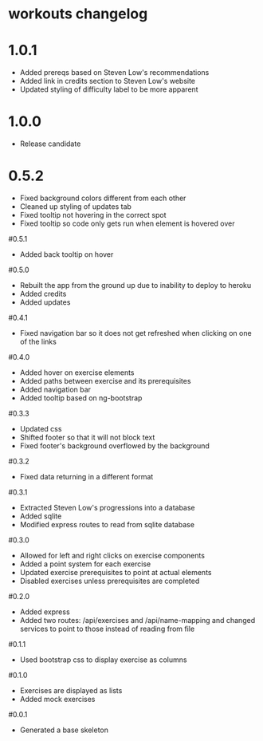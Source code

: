 # workouts changelog #

# 1.0.1
 - Added prereqs based on Steven Low's recommendations
 - Added link in credits section to Steven Low's website
 - Updated styling of difficulty label to be more apparent

# 1.0.0
 - Release candidate

# 0.5.2
 - Fixed background colors different from each other
 - Cleaned up styling of updates tab
 - Fixed tooltip not hovering in the correct spot
 - Fixed tooltip so code only gets run when element is hovered over

#0.5.1
 - Added back tooltip on hover

#0.5.0
 - Rebuilt the app from the ground up due to inability to deploy to heroku
 - Added credits
 - Added updates

#0.4.1
 - Fixed navigation bar so it does not get refreshed when clicking on one of the links

#0.4.0
 - Added hover on exercise elements
 - Added paths between exercise and its prerequisites
 - Added navigation bar
 - Added tooltip based on ng-bootstrap

#0.3.3
 - Updated css
 - Shifted footer so that it will not block text
 - Fixed footer's background overflowed by the background

#0.3.2
 - Fixed data returning in a different format

#0.3.1
 - Extracted Steven Low's progressions into a database
 - Added sqlite
 - Modified express routes to read from sqlite database

#0.3.0
 - Allowed for left and right clicks on exercise components
 - Added a point system for each exercise
 - Updated exercise prerequisites to point at actual elements
 - Disabled exercises unless prerequisites are completed
 
#0.2.0
 - Added express
 - Added two routes: /api/exercises and /api/name-mapping and changed services to point to those instead of reading from file
 
#0.1.1
 - Used bootstrap css to display exercise as columns
 
#0.1.0
 - Exercises are displayed as lists
 - Added mock exercises

#0.0.1
 - Generated a base skeleton
